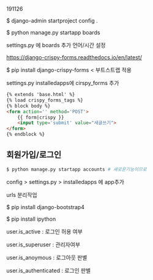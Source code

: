 191126

$ django-admin startproject config .

$ python manage.py startapp boards

settings.py 에 boards 추가 언어/시간 설정



 https://django-crispy-forms.readthedocs.io/en/latest/ 

$ pip install django-crispy-forms < 부트스트랩 적용 

settings.py installedapps에 cirspy_forms 추가

```html
{% extends 'base.html' %}
{% load crispy_forms_tags %}
{% block body %}
<form action='' method='POST'>
    {{ form|crispy }}
    <input type='submit' value="새글쓰기">
</form>
{% endblock %}
```



## 회원가입/로그인

```bash
$ python manage.py startapp accounts # 새로운기능이므로
```

config > settings.py > installedapps 에 app추가

urls 분리작업



$ pip install django-bootstrap4

$ pip install ipython





user.is_active : 로그인 허용 여부

user.is_superuser : 관리자여부

user.is_anoymous : 로그아웃 판별

user.is_authenticated : 로그인 판별